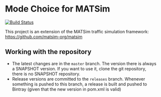 # Mode Choice for MATSim

[![Build Status](https://travis-ci.org/matsim-eth/av.png)](https://travis-ci.org/matsim-eth/mode_choice)

This project is an extension of the MATSim traffic simulation framework:
https://github.com/matsim-org/matsim

## Working with the repository

- The latest changes are in the `master` branch. The version there is always a SNAPSHOT version. If you want to use it, clone the git repository, there is no SNAPSHOT repository.
- Release versions are committed to the `releases` branch. Whenever something is pushed to this branch, a release is built and pushed to Bintray (given that the new version in pom.xml is valid)
